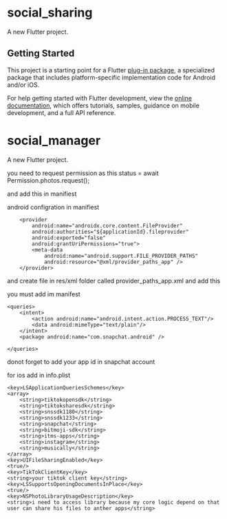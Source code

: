# social_sharing

A new Flutter project.

## Getting Started

This project is a starting point for a Flutter
[plug-in package](https://flutter.dev/developing-packages/),
a specialized package that includes platform-specific implementation code for
Android and/or iOS.

For help getting started with Flutter development, view the
[online documentation](https://flutter.dev/docs), which offers tutorials,
samples, guidance on mobile development, and a full API reference.

# social_manager

A new Flutter project.



you need to request permission as this
status = await Permission.photos.request();

and add this in manifiest
<uses-permission android:name="android.permission.INTERNET" />
<uses-permission android:name="android.permission.ACCESS_MEDIA_LOCATION" />
<uses-permission android:name="android.permission.READ_MEDIA_IMAGES" />
<uses-permission android:name="android.permission.READ_MEDIA_VIDEO" />
<uses-permission android:name="android.permission.WRITE_MEDIA_IMAGES" />
<uses-permission android:name="android.permission.READ_EXTERNAL_STORAGE" />
<uses-permission android:name="android.permission.WRITE_EXTERNAL_STORAGE" />
<uses-permission android:name="android.permission.ACCESS_NETWORK_STATE" />

android configration in manifiest

        <provider
            android:name="androidx.core.content.FileProvider"
            android:authorities="${applicationId}.fileprovider"
            android:exported="false"
            android:grantUriPermissions="true">
            <meta-data
                android:name="android.support.FILE_PROVIDER_PATHS"
                android:resource="@xml/provider_paths_app" />
        </provider>

and create  file in res/xml folder called provider_paths_app.xml and add this

<?xml version="1.0" encoding="utf-8"?>
<paths xmlns:android="http://schemas.android.com/apk/res/android">
    <external-path name="external_files" path="." />
</paths>


you must add  im manifest

    <queries>
        <intent>
            <action android:name="android.intent.action.PROCESS_TEXT"/>
            <data android:mimeType="text/plain"/>
        </intent>
        <package android:name="com.snapchat.android" />

    </queries>


donot forget to add your app id in snapchat account 

for ios 
add in info.plist

	<key>LSApplicationQueriesSchemes</key>
	<array>
	    <string>tiktokopensdk</string>
        <string>tiktoksharesdk</string>
        <string>snssdk1180</string>
        <string>snssdk1233</string>
		<string>snapchat</string>
        <string>bitmoji-sdk</string>
        <string>itms-apps</string>
		<string>instagram</string>
		<string>musically</string>
	</array>
	<key>UIFileSharingEnabled</key>
	<true/>
	<key>TikTokClientKey</key>
    <string>your tiktok client key</string>
    <key>LSSupportsOpeningDocumentsInPlace</key>
	<true/>
	<key>NSPhotoLibraryUsageDescription</key>
	<string>i need to access library because my core logic depend on that user can share his files to anther apps</string>